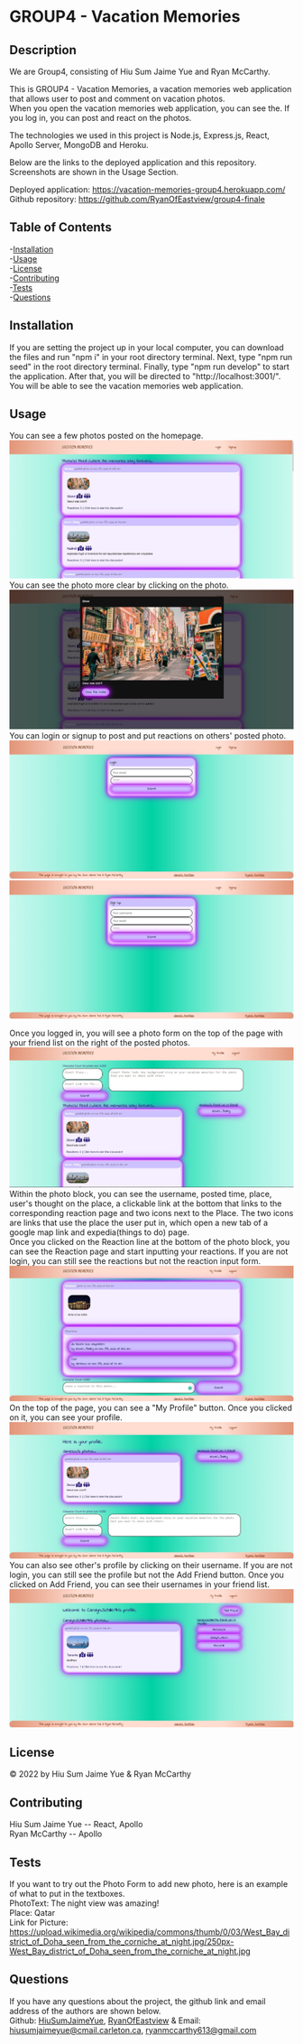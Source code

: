 # GROUP4 - Vacation Memories

## Description

We are Group4, consisting of Hiu Sum Jaime Yue and Ryan McCarthy.

This is GROUP4 - Vacation Memories, a vacation memories web application that allows user to post and comment on vacation photos.  
When you open the vacation memories web application, you can see the.
If you log in, you can post and react on the photos.

The technologies we used in this project is Node.js, Express.js, React, Apollo Server, MongoDB and Heroku.

Below are the links to the deployed application and this repository. Screenshots are shown in the Usage Section.

Deployed application: https://vacation-memories-group4.herokuapp.com/     
Github repository: https://github.com/RyanOfEastview/group4-finale

## Table of Contents

-[Installation](#installation)  
-[Usage](#usage)  
-[License](#license)  
-[Contributing](#contributing)  
-[Tests](#tests)  
-[Questions](#questions)

## Installation

If you are setting the project up in your local computer, you can download the files and run "npm i" in your root directory terminal. Next, type "npm run seed" in the root directory terminal. Finally, type "npm run develop" to start the application. After that, you will be directed to "http://localhost:3001/". You will be able to see the vacation memories web application.

## Usage

You can see a few photos posted on the homepage.  
![Homepage Preview](https://github.com/RyanOfEastview/group4-finale/blob/main/screenshots/homePagePreview.jpg "Homepage Preview")       
You can see the photo more clear by clicking on the photo.
![Modal Preview](https://github.com/RyanOfEastview/group4-finale/blob/main/screenshots/modalPreview.jpg "Modal Preview")                  
You can login or signup to post and put reactions on others' posted photo.              
![login Preview 1](https://github.com/RyanOfEastview/group4-finale/blob/main/screenshots/loginPagePreview.jpg "login Preview 1")  ![signup Preview 1](https://github.com/RyanOfEastview/group4-finale/blob/main/screenshots/signupPagePreview.jpg "signup Preview 1")                   

Once you logged in, you will see a photo form on the top of the page with your friend list on the right of the posted photos.                   
![Homepage Auth Preview](https://github.com/RyanOfEastview/group4-finale/blob/main/screenshots/homePageAuthPreview.jpg "Homepage Auth Preview")             
Within the photo block, you can see the username, posted time, place, user's thought on the place, a clickable link at the bottom that links to the corresponding reaction page and two icons next to the Place. The two icons are links that use the place the user put in, which open a new tab of a google map link and expedia(things to do) page.                      
Once you clicked on the Reaction line at the bottom of the photo block, you can see the Reaction page and start inputting your reactions. If you are not login, you can still see the reactions but not the reaction input form.                       
![reaction Preview](https://github.com/RyanOfEastview/group4-finale/blob/main/screenshots/reactionPagePreview.jpg "reaction Preview")  
On the top of the page, you can see a "My Profile" button. Once you clicked on it, you can see your profile.                
![myProfile Preview](https://github.com/RyanOfEastview/group4-finale/blob/main/screenshots/myProfilePagePreview.jpg "myProfile Preview")             
You can also see other's profile by clicking on their username. If you are not login, you can still see the profile but not the Add Friend button. Once you clicked on Add Friend, you can see their usernames in your friend list.                            
![userProfile Preview](https://github.com/RyanOfEastview/group4-finale/blob/main/screenshots/userProfilePagePreview.jpg "userProfile Preview")  


## License

&copy; 2022 by Hiu Sum Jaime Yue & Ryan McCarthy

## Contributing

Hiu Sum Jaime Yue -- React, Apollo      
Ryan McCarthy -- Apollo

## Tests
If you want to try out the Photo Form to add new photo, here is an example of what to put in the textboxes.         
PhotoText: The night view was amazing!          
Place: Qatar            
Link for Picture: https://upload.wikimedia.org/wikipedia/commons/thumb/0/03/West_Bay_district_of_Doha_seen_from_the_corniche_at_night.jpg/250px-West_Bay_district_of_Doha_seen_from_the_corniche_at_night.jpg

## Questions

If you have any questions about the project,
the github link and email address of the authors are shown below.  
Github: [HiuSumJaimeYue](https://github.com/HiuSumJaimeYue), [RyanOfEastview](https://github.com/RyanOfEastview)
& Email: [hiusumjaimeyue@cmail.carleton.ca](mailto:hiusumjaimeyue@cmail.carleton.ca), [ryanmccarthy613@gmail.com](mailto:ryanmccarthy613@gmail.com)
